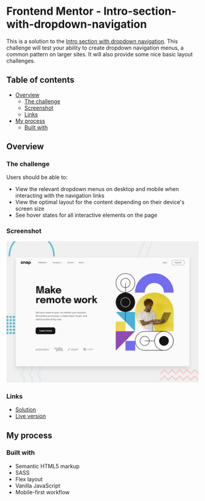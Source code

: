 # Frontend Mentor - Intro-section-with-dropdown-navigation

This is a solution to the [Intro section with dropdown navigation](https://www.frontendmentor.io/challenges/intro-section-with-dropdown-navigation-ryaPetHE5). This challenge will test your ability to create dropdown navigation menus, a common pattern on larger sites. It will also provide some nice basic layout challenges.

## Table of contents

- [Overview](#overview)
  - [The challenge](#the-challenge)
  - [Screenshot](#screenshot)
  - [Links](#links)
- [My process](#my-process)
  - [Built with](#built-with)

## Overview

### The challenge

Users should be able to:

- View the relevant dropdown menus on desktop and mobile when interacting with the navigation links
- View the optimal layout for the content depending on their device's screen size
- See hover states for all interactive elements on the page

### Screenshot

![screenshot of my solution](./design/desktop-preview.jpg)

### Links

- [Solution](https://www.frontendmentor.io/solutions/intro-section-with-dropdown-navigation-kG3CsizTm8)
- [Live version](https://intro-section-with-dropdown-navigation-9oe.pages.dev/)

## My process

### Built with

- Semantic HTML5 markup
- SASS
- Flex layout
- Vanilla JavaScript
- Mobile-first workflow
